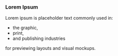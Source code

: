 
### Lorem Ipsum

Lorem ipsum is placeholder text commonly used in: 
   * the graphic, 
   * print, 
   * and publishing industries
    
for previewing layouts and visual mockups.
